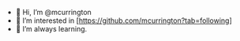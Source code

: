 - 👋 Hi, I’m @mcurrington
- 👀 I’m interested in [https://github.com/mcurrington?tab=following]
- 🌱 I’m always learning. 


<!---
mcurrington/mcurrington is a ✨ special ✨ repository because its `README.md` (this file) appears on your GitHub profile.
You can click the Preview link to take a look at your changes.
--->
